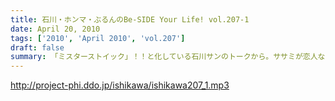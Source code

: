 ```yaml
---
title: 石川・ホンマ・ぶるんのBe-SIDE Your Life! vol.207-1
date: April 20, 2010
tags: ['2010', 'April 2010', 'vol.207']
draft: false
summary: 「ミスターストイック」！！と化している石川サンのトークから。ササミが恋人なのか？？？ジャブを繰り出せ！NAMAE
---
```


http://project-phi.ddo.jp/ishikawa/ishikawa207_1.mp3
